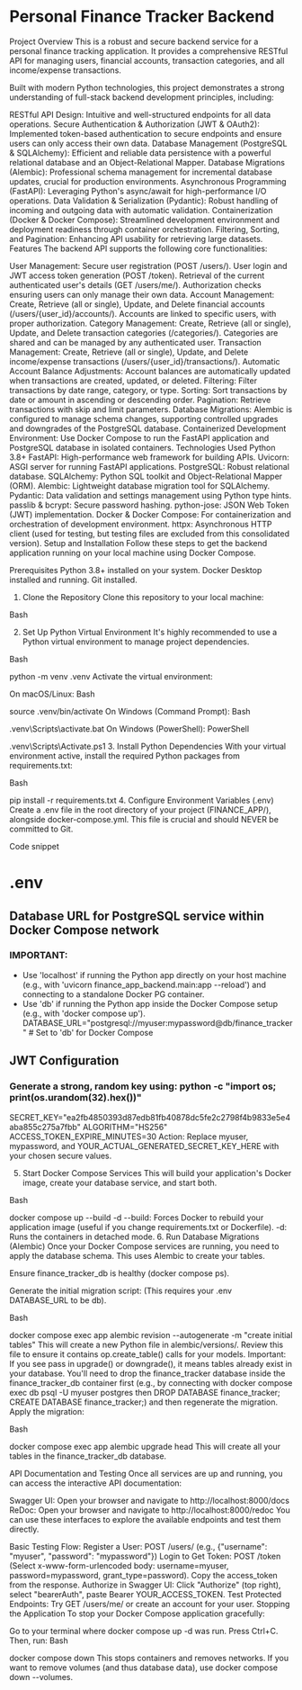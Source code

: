 # Personal Finance Tracker Backend
Project Overview
This is a robust and secure backend service for a personal finance tracking application. It provides a comprehensive RESTful API for managing users, financial accounts, transaction categories, and all income/expense transactions.

Built with modern Python technologies, this project demonstrates a strong understanding of full-stack backend development principles, including:

RESTful API Design: Intuitive and well-structured endpoints for all data operations.
Secure Authentication & Authorization (JWT & OAuth2): Implemented token-based authentication to secure endpoints and ensure users can only access their own data.
Database Management (PostgreSQL & SQLAlchemy): Efficient and reliable data persistence with a powerful relational database and an Object-Relational Mapper.
Database Migrations (Alembic): Professional schema management for incremental database updates, crucial for production environments.
Asynchronous Programming (FastAPI): Leveraging Python's async/await for high-performance I/O operations.
Data Validation & Serialization (Pydantic): Robust handling of incoming and outgoing data with automatic validation.
Containerization (Docker & Docker Compose): Streamlined development environment and deployment readiness through container orchestration.
Filtering, Sorting, and Pagination: Enhancing API usability for retrieving large datasets.
Features
The backend API supports the following core functionalities:

User Management:
Secure user registration (POST /users/).
User login and JWT access token generation (POST /token).
Retrieval of the current authenticated user's details (GET /users/me/).
Authorization checks ensuring users can only manage their own data.
Account Management:
Create, Retrieve (all or single), Update, and Delete financial accounts (/users/{user_id}/accounts/).
Accounts are linked to specific users, with proper authorization.
Category Management:
Create, Retrieve (all or single), Update, and Delete transaction categories (/categories/).
Categories are shared and can be managed by any authenticated user.
Transaction Management:
Create, Retrieve (all or single), Update, and Delete income/expense transactions (/users/{user_id}/transactions/).
Automatic Account Balance Adjustments: Account balances are automatically updated when transactions are created, updated, or deleted.
Filtering: Filter transactions by date range, category, or type.
Sorting: Sort transactions by date or amount in ascending or descending order.
Pagination: Retrieve transactions with skip and limit parameters.
Database Migrations:
Alembic is configured to manage schema changes, supporting controlled upgrades and downgrades of the PostgreSQL database.
Containerized Development Environment:
Use Docker Compose to run the FastAPI application and PostgreSQL database in isolated containers.
Technologies Used
Python 3.8+
FastAPI: High-performance web framework for building APIs.
Uvicorn: ASGI server for running FastAPI applications.
PostgreSQL: Robust relational database.
SQLAlchemy: Python SQL toolkit and Object-Relational Mapper (ORM).
Alembic: Lightweight database migration tool for SQLAlchemy.
Pydantic: Data validation and settings management using Python type hints.
passlib & bcrypt: Secure password hashing.
python-jose: JSON Web Token (JWT) implementation.
Docker & Docker Compose: For containerization and orchestration of development environment.
httpx: Asynchronous HTTP client (used for testing, but testing files are excluded from this consolidated version).
Setup and Installation
Follow these steps to get the backend application running on your local machine using Docker Compose.

Prerequisites
Python 3.8+ installed on your system.
Docker Desktop installed and running.
Git installed.
1. Clone the Repository
Clone this repository to your local machine:

Bash


2. Set Up Python Virtual Environment
It's highly recommended to use a Python virtual environment to manage project dependencies.

Bash

python -m venv .venv
Activate the virtual environment:

On macOS/Linux:
Bash

source .venv/bin/activate
On Windows (Command Prompt):
Bash

.venv\Scripts\activate.bat
On Windows (PowerShell):
PowerShell

.venv\Scripts\Activate.ps1
3. Install Python Dependencies
With your virtual environment active, install the required Python packages from requirements.txt:

Bash

pip install -r requirements.txt
4. Configure Environment Variables (.env)
Create a .env file in the root directory of your project (FINANCE_APP/), alongside docker-compose.yml. This file is crucial and should NEVER be committed to Git.

Code snippet

# .env

## Database URL for PostgreSQL service within Docker Compose network
### IMPORTANT:
 - Use 'localhost' if running the Python app directly on your host machine
   (e.g., with 'uvicorn finance_app_backend.main:app --reload') and connecting
    to a standalone Docker PG container.
 - Use 'db' if running the Python app inside the Docker Compose setup
   (e.g., with 'docker compose up').
DATABASE_URL="postgresql://myuser:mypassword@db/finance_tracker" # Set to 'db' for Docker Compose

## JWT Configuration
### Generate a strong, random key using: python -c "import os; print(os.urandom(32).hex())"
SECRET_KEY="ea2fb4850393d87edb81fb40878dc5fe2c2798f4b9833e5e4aba855c275a7fbb"
ALGORITHM="HS256"
ACCESS_TOKEN_EXPIRE_MINUTES=30
Action: Replace myuser, mypassword, and YOUR_ACTUAL_GENERATED_SECRET_KEY_HERE with your chosen secure values.

5. Start Docker Compose Services
This will build your application's Docker image, create your database service, and start both.

Bash

docker compose up --build -d
--build: Forces Docker to rebuild your application image (useful if you change requirements.txt or Dockerfile).
-d: Runs the containers in detached mode.
6. Run Database Migrations (Alembic)
Once your Docker Compose services are running, you need to apply the database schema. This uses Alembic to create your tables.

Ensure finance_tracker_db is healthy (docker compose ps).

Generate the initial migration script: (This requires your .env DATABASE_URL to be db).

Bash

docker compose exec app alembic revision --autogenerate -m "create initial tables"
This will create a new Python file in alembic/versions/. Review this file to ensure it contains op.create_table() calls for your models.
Important: If you see pass in upgrade() or downgrade(), it means tables already exist in your database. You'll need to drop the finance_tracker database inside the finance_tracker_db container first (e.g., by connecting with docker compose exec db psql -U myuser postgres then DROP DATABASE finance_tracker; CREATE DATABASE finance_tracker;) and then regenerate the migration.
Apply the migration:

Bash

docker compose exec app alembic upgrade head
This will create all your tables in the finance_tracker_db database.

API Documentation and Testing
Once all services are up and running, you can access the interactive API documentation:

Swagger UI: Open your browser and navigate to http://localhost:8000/docs
ReDoc: Open your browser and navigate to http://localhost:8000/redoc
You can use these interfaces to explore the available endpoints and test them directly.

Basic Testing Flow:
Register a User: POST /users/ (e.g., {"username": "myuser", "password": "mypassword"})
Login to Get Token: POST /token (Select x-www-form-urlencoded body: username=myuser, password=mypassword, grant_type=password). Copy the access_token from the response.
Authorize in Swagger UI: Click "Authorize" (top right), select "bearerAuth", paste Bearer YOUR_ACCESS_TOKEN.
Test Protected Endpoints: Try GET /users/me/ or create an account for your user.
Stopping the Application
To stop your Docker Compose application gracefully:

Go to your terminal where docker compose up -d was run.
Press Ctrl+C.
Then, run:
Bash

docker compose down
This stops containers and removes networks. If you want to remove volumes (and thus database data), use docker compose down --volumes.
